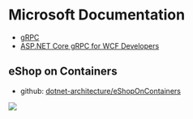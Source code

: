 # Microsoft Documentation

- [gRPC](https://docs.microsoft.com/en-us/dotnet/architecture/cloud-native/grpc)
- [ASP.NET Core gRPC for WCF Developers](https://docs.microsoft.com/en-us/dotnet/architecture/grpc-for-wcf-developers/)

## eShop on Containers

- github: [dotnet-architecture/eShopOnContainers](https://github.com/dotnet-architecture/eShopOnContainers)

![](https://docs.microsoft.com/ko-kr/dotnet/architecture/cloud-native/media/grpc-implementation.png)

